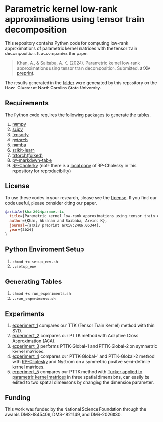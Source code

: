 # Parametric kernel low-rank approximations using tensor train decomposition
This repository contains Python code for computing low-rank approximations of parametric kernel matrices with the tensor train decomposition. It accompanies the paper
> Khan, A., & Saibaba, A. K. (2024). Parametric kernel low-rank approximations using tensor train decomposition. Submitted. [arXiv preprint](https://arxiv.org/abs/2406.06344).

The results generated in the [folder](https://github.com/awkhan3/ParametricTensorTrainKernel/tree/main/experiments_out) were generated by this repository on the Hazel Cluster at North Carolina State University.

## Requirements
The Python code requires the following packages to generate the tables.
1. [numpy](https://github.com/numpy/numpy)
2. [scipy](https://github.com/scipy/scipy)
3. [tensorly](https://github.com/scipy/scipy)
4. [pytorch](https://github.com/pytorch/pytorch)
5. [numba](https://github.com/numba/numba)
6. [scikit-learn](https://github.com/scikit-learn/scikit-learn)
7. [tntorch(forked)](https://github.com/awkhan3/tntorch)
8. [py-markdown-table](https://pypi.org/project/py-markdown-table/)
9. [RP-Cholesky](https://github.com/eepperly/Randomly-Pivoted-Cholesky) (note there is a [local copy](https://github.com/awkhan3/ParametricTensorTrainKernel/tree/main/rpchol) of RP-Cholesky in this repository for reproducibility)

## License
To use these codes in your research, please see the [License](LICENSE). If you find our code useful, please consider citing our paper.
```bibtex
@article{khan2024parametric,
  title={Parametric kernel low-rank approximations using tensor train decomposition},
  author={Khan, Abraham and Saibaba, Arvind K},
  journal={arXiv preprint arXiv:2406.06344},
  year={2024}
}
```
## Python Enviroment Setup
1. `chmod +x setup_env.sh`
2. `./setup_env`

## Generating Tables
1. `chmod +x run_experiments.sh`
2. `./run_experiments.sh`

## Experiments
1. [experiment_1](https://github.com/awkhan3/ParametricTensorTrainKernel/blob/main/experiments/experiment_1.py) compares our TTK (Tensor Train Kernel) method with thin SVD.
2. [experiment_2](https://github.com/awkhan3/ParametricTensorTrainKernel/blob/main/experiments/experiment_2.py) compares our PTTK method with Adaptive Cross Approximation (ACA).
3. [experiment_3](https://github.com/awkhan3/ParametricTensorTrainKernel/blob/main/experiments/experiment_3.py) performs PTTK-Global-1 and PTTK-Global-2 on symmetric kernel matrices.
4. [experiment_4](https://github.com/awkhan3/ParametricTensorTrainKernel/blob/main/experiments/experiment_4.py) compares our PTTK-Global-1 and PTTK-Global-2 method with [RP-Cholesky](https://github.com/eepperly/Randomly-Pivoted-Cholesky) and Nystrom on a symmetric positve semi-definite kernel matrices.
5. [experiment_5](https://github.com/awkhan3/ParametricTensorTrainKernel/blob/main/experiments/experiment_5.py) compares our PTTK method with [Tucker applied to parametric kernel matrices](https://link.springer.com/article/10.1007/s10444-022-09979-7) in three spatial dimensions, can easily be edited to two spatial dimensons by changing the dimension parameter.

## Funding
This work was funded by the National Science Foundation through the awards DMS-1845406, DMS-1821149, and 
DMS-2026830.


 
